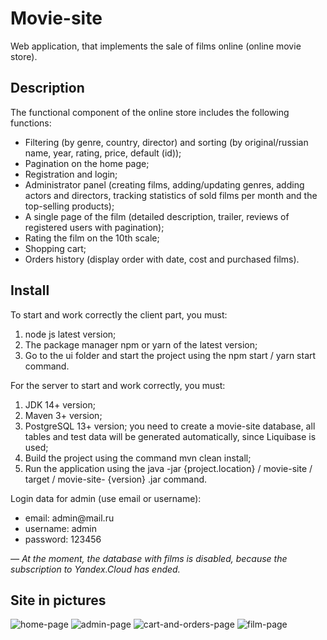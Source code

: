 <h1>Movie-site</h1>
Web application, that implements the sale of films online (online movie store).

<h2>Description</h2>

The functional component of the online store includes the following functions:
<ul>
  <li>Filtering (by genre, country, director) and sorting (by original/russian name, year, rating, price, default (id));</li>
  <li>Pagination on the home page;</li>
  <li>Registration and login;</li>
  <li>Administrator panel (creating films, adding/updating genres, adding actors and directors, tracking statistics of sold films per month and the top-selling products);</li>
  <li>A single page of the film (detailed description, trailer, reviews of registered users with pagination);</li>
  <li>Rating the film on the 10th scale;</li>
  <li>Shopping cart;</li>
  <li>Orders history (display order with date, cost and purchased films).</li>
</ul>

<h2>Install</h2>

To start and work correctly the client part, you must:
<ol>
  <li>node js latest version;</li>
  <li>The package manager npm or yarn of the latest version;</li>
  <li>Go to the ui folder and start the project using the npm start / yarn start command.</li>
</ol>

For the server to start and work correctly, you must:
<ol>
  <li>JDK 14+ version;</li>
  <li>Maven 3+ version;</li>
  <li>PostgreSQL 13+ version; you need to create a movie-site database, all tables and test data will be generated automatically, since Liquibase is used;</li>
  <li>Build the project using the command mvn clean install;</li>
  <li>Run the application using the java -jar {project.location} / movie-site / target / movie-site- {version} .jar command.</li>
</ol>

Login data for admin (use email or username):
<ul>
  <li>email: admin@mail.ru</li>
  <li>username: admin</li>
  <li>password: 123456</li>
</ul>

*— At the moment, the database with films is disabled, because the subscription to Yandex.Cloud has ended.*

<h2>Site in pictures</h2>

![home-page](https://user-images.githubusercontent.com/57803074/110241401-fb56de80-7f69-11eb-846f-537ae721c389.png)
![admin-page](https://user-images.githubusercontent.com/57803074/110241408-027dec80-7f6a-11eb-893f-cac741948b1c.png)
![cart-and-orders-page](https://user-images.githubusercontent.com/57803074/110241412-07db3700-7f6a-11eb-9e27-c600121316d5.png)
![film-page](https://user-images.githubusercontent.com/57803074/110241416-0dd11800-7f6a-11eb-8f8d-c9f2f75c1aef.png)
